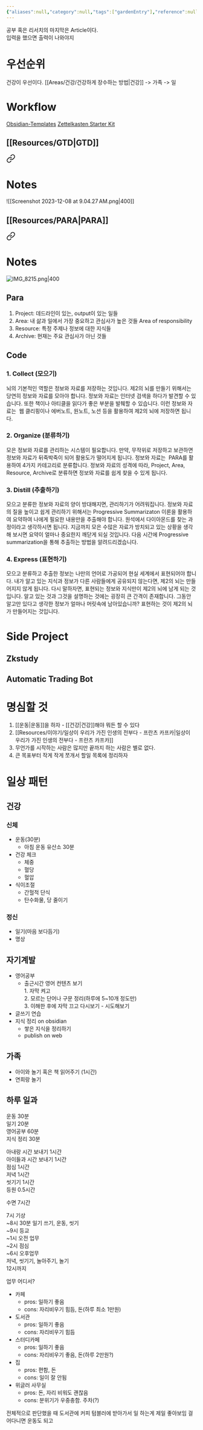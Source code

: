 ```yaml
---
{"aliases":null,"category":null,"tags":["gardenEntry"],"reference":null,"status":null,"dg-publish":true,"dg-home":true,"permalink":"/home/","dgPassFrontmatter":true}
---
```



공부 혹은 리서치의 마지막은 Article이다.  
입력을 했으면 출력이 나와야지

# 우선순위
건강이 우선이다.
[[Areas/건강/건강하게 장수하는 방법\|건강]] -> 가족 -> 일

# Workflow
[Obsidian-Templates](https://github.com/groepl/Obsidian-Templates)
[Zettelkasten Starter Kit](https://github.com/groepl/Obsidian-Zettelkasten-Starter-Kit)

## [[Resources/GTD\|GTD]]

<div class="transclusion internal-embed is-loaded"><a class="markdown-embed-link" href="/resources/gtd/#notes" aria-label="Open link"><svg xmlns="http://www.w3.org/2000/svg" width="24" height="24" viewBox="0 0 24 24" fill="none" stroke="currentColor" stroke-width="2" stroke-linecap="round" stroke-linejoin="round" class="svg-icon lucide-link"><path d="M10 13a5 5 0 0 0 7.54.54l3-3a5 5 0 0 0-7.07-7.07l-1.72 1.71"></path><path d="M14 11a5 5 0 0 0-7.54-.54l-3 3a5 5 0 0 0 7.07 7.07l1.71-1.71"></path></svg></a><div class="markdown-embed">



# Notes

![[Screenshot 2023-12-08 at 9.04.27 AM.png\|400]]


</div></div>


## [[Resources/PARA\|PARA]]

<div class="transclusion internal-embed is-loaded"><a class="markdown-embed-link" href="/resources/para/#notes" aria-label="Open link"><svg xmlns="http://www.w3.org/2000/svg" width="24" height="24" viewBox="0 0 24 24" fill="none" stroke="currentColor" stroke-width="2" stroke-linecap="round" stroke-linejoin="round" class="svg-icon lucide-link"><path d="M10 13a5 5 0 0 0 7.54.54l3-3a5 5 0 0 0-7.07-7.07l-1.72 1.71"></path><path d="M14 11a5 5 0 0 0-7.54-.54l-3 3a5 5 0 0 0 7.07 7.07l1.71-1.71"></path></svg></a><div class="markdown-embed">



# Notes

![IMG_8215.png|400](/img/user/Archive/Attachment/IMG_8215.png)

## Para

1. Project: 데드라인이 있는, output이 있는 일들
2. Area: 내 삶과 일에서 가장 중요하고 관심사가 높은 것들 Area of responsibility
3. Resource: 특정 주제나 정보에 대한 지식들
4. Archive: 현재는 주요 관심사가 아닌 것들

## Code

### 1. Collect (모으기)

뇌의 기본적인 역할은 정보와 자료를 저장하는 것입니다. 제2의 뇌를 만들기 위해서는 당연히 정보와 자료를 모아야 합니다. 정보와 자료는 인터넷 검색을 하다가 발견할 수 있습니다. 또한 책이나 아티클을 읽다가 좋은 부분을 발췌할 수 있습니다. 이런 정보와 자료는  웹 클리핑이나 에버노트, 원노트, 노션 등을 활용하여 제2의 뇌에 저장하면 됩니다.

### 2. Organize (분류하기)

모은 정보와 자료를 관리하는 시스템이 필요합니다. 만약, 무작위로 저장하고 보관하면 정보와 자료가 뒤죽박죽이 되어 활용도가 떨어지게 됩니다. 정보와 자료는  PARA를 활용하여 4가지 카테고리로 분류합니다. 정보와 자료의 성격에 따라, Project, Area, Resource, Archive로 분류하면 정보와 자료를 쉽게 찾을 수 있게 됩니다.

### 3. Distill (추출하기)

모으고 분류한 정보와 자료의 양이 방대해지면, 관리하기가 어려워집니다. 정보와 자료의 질을 높이고 쉽게 관리하기 위해서는 Progressive Summarizaton 이론을 활용하여 요약하여 나에게 필요한 내용만을 추출해야 합니다. 원석에서 다이아몬드를 찾는 과정이라고 생각하시면 됩니다. 지금까지 모은 수많은 자료가 방치되고 있는 상황을 생각해 보시면 요약이 얼마나 중요한지 깨닫게 되실 것입니다. 다음 시간에 Progressive summarization을 통해 추출하는 방법을 알려드리겠습니다.

### 4. Express (표현하기)

모으고 분류하고 추출한 정보는 나만의 언어로 가공되어 현실 세계에서 표현되어야 합니다. 내가 알고 있는 지식과 정보가 다른 사람들에게 공유되지 않는다면, 제2의 뇌는 만들어지지 않게 됩니다. 다시 말하자면, 표현되는 정보와 지식만이 제2의 뇌에 남게 되는 것입니다. 알고 있는 것과 그것을 설명하는 것에는 굉장히 큰 간격이 존재합니다. 그동안 알고만 있다고 생각한 정보가 얼마나 머릿속에 남아있습니까? 표현하는 것이 제2의 뇌가 만들어지는 것입니다.


</div></div>


# Side Project
## Zkstudy

## Automatic Trading Bot

# 명심할 것

1. [[운동\|운동]]을 하자 - [[건강\|건강]]해야 뭐든 할 수 있다
2. [[Resources/이야기/일상이 우리가 가진 인생의 전부다 - 프란츠 카프카\|일상이 우리가 가진 인생의 전부다 - 프란츠 카프카]]
3. 무언가를 시작하는 사람은 많지만 끝까지 하는 사람은 별로 없다.
4. 큰 목표부터 작게 작게 쪼개서 할일 목록에 정리하자

# 일상 패턴
## 건강
### 신체
- 운동(30분)
	- 아침 운동 유산소 30분
- 건강 체크
	- 체중
	- 혈당
	- 혈압
- 식이조절
	- 간헐적 단식
	- 탄수화물, 당 줄이기

### 정신
- 일기(마음 보다듬기)
- 명상

## 자기계발
- 영어공부
	- 출근시간 영어 컨텐츠 보기  
			1. 자막 켜고  
			2. 모르는 단어나 구문 정리(하루에 5~10개 정도만)  
			3. 이해한 후에 자막 끄고 다시보기 - 시도해보기  
- 글쓰기 연습
- 지식 정리 on obsidian
	- 쌓은 지식을 정리하기
	- publish on web
 

## 가족
- 아이와 놀기 혹은 책 읽어주기 (1시간)
- 연희랑 놀기

## 하루 일과
운동 30분  
일기 20분  
영어공부 60분  
지식 정리 30분  
 
아내랑 시간 보내기 1시간  
아이들과 시간 보내기 1시간  
점심 1시간  
저녁 1시간  
씻기기 1시간  
등원 0.5시간  

수면 7시간  

7시 기상  
~8시 30분 일기 쓰기, 운동, 씻기  
~9시 등교  
~1시 오전 업무  
~2시 점심  
~6시 오후업무  
저녁, 씻기기, 놀아주기, 놀기  
12시까지  

업무 어디서?
- 카페
	- pros: 일하기 좋음
	- cons: 자리비우기 힘듬, 돈(하루 최소 1만원)
- 도서관
	- pros: 일하기 좋음
	- cons: 자리비우기 힘듬
- 스터디카페
	- pros: 일하기 좋음
	- cons: 자리비우기 좋음, 돈(하루 2만원?)
- 집
	- pros: 편함, 돈
	- cons: 일이 잘 안됨
- 위글러 사무실
	- pros: 돈, 자리 비워도 괜찮음
	- cons: 분위기가 우중충함. 주차(?)

전체적으로 판단했을 때 도서관에 커피 텀블러에 받아가서 일 하는게 제일 좋아보임
걸어다니면 운동도 되고
